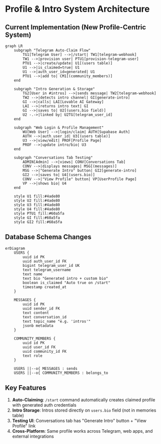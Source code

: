 # Profile & Intro System Architecture

## Current Implementation (New Profile-Centric System)

```mermaid
graph LR
    subgraph "Telegram Auto-Claim Flow"
        TG1[Telegram User] -->|/start| TW1[telegram-webhook]
        TW1 -->|provision user| PTU1[provision-telegram-user]
        PTU1 -->|create/update| U1[(users table)]
        U1 -->|is_claimed=true| U1
        U1 -->|auth_user_id=generated| U1
        PTU1 -->|add to| CM1[(community_members)]
    end
    
    subgraph "Intro Generation & Storage"
        TG2[User in #intros] -->|sends message| TW2[telegram-webhook]
        TW2 -->|detects intro channel| GI[generate-intro]
        GI -->|calls| LAI[Lovable AI Gateway]
        LAI -->|returns intro text| GI
        GI -->|saves to| U2[(users.bio field)]
        U2 -.->|linked by| U2TG[telegram_user_id]
    end
    
    subgraph "Web Login & Profile Management"
        WU[Web User] -->|login/claim| AUTH[Supabase Auth]
        AUTH -->|auth_user_id| U3[(users table)]
        U3 -->|view/edit| PROF[Profile Page]
        PROF -->|update intro/bio| U3
    end
    
    subgraph "Conversations Tab Testing"
        ADMIN[Admin] -->|views| CONV[Conversations Tab]
        CONV -->|displays messages| MSG[(messages)]
        MSG -->|"Generate Intro" button| GI2[generate-intro]
        GI2 -->|saves to| U4[(users.bio)]
        CONV -->|"View Profile" button| VP[UserProfile Page]
        VP -->|shows bio| U4
    end
    
    style U1 fill:#4ade80
    style U2 fill:#4ade80
    style U3 fill:#4ade80
    style U4 fill:#4ade80
    style PTU1 fill:#60a5fa
    style GI fill:#60a5fa
    style GI2 fill:#60a5fa
```

## Database Schema Changes

```mermaid
erDiagram
    USERS {
        uuid id PK
        uuid auth_user_id FK
        bigint telegram_user_id UK
        text telegram_username
        text name
        text bio "Generated intro + custom bio"
        boolean is_claimed "Auto true on /start"
        timestamp created_at
    }
    
    MESSAGES {
        uuid id PK
        uuid sender_id FK
        text content
        text conversation_id
        text topic_name "e.g. 'intros'"
        jsonb metadata
    }
    
    COMMUNITY_MEMBERS {
        uuid id PK
        uuid user_id FK
        uuid community_id FK
        text role
    }
    
    USERS ||--o{ MESSAGES : sends
    USERS ||--o{ COMMUNITY_MEMBERS : belongs_to
```

## Key Features

1. **Auto-Claiming**: `/start` command automatically creates claimed profile with generated auth credentials
2. **Intro Storage**: Intros stored directly on `users.bio` field (not in memories table)
3. **Testing UI**: Conversations tab has "Generate Intro" button + "View Profile" link
4. **Cross-Platform**: Same profile works across Telegram, web apps, and external integrations
